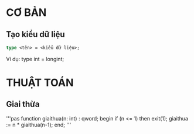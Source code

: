 # CƠ BẢN
## Tạo kiểu dữ liệu
```pas
type <tên> = <kiểu dữ liệu>;
```
Ví dụ: type int = longint;
# THUẬT TOÁN
## Giai thừa
'''pas
function giaithua(n: int) : qword;
  begin
    if (n <= 1) then exit(1);
    giaithua := n * giaithua(n-1);
  end;
'''